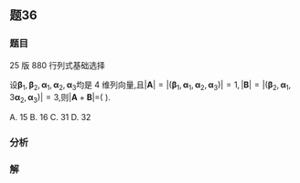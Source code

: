 ## 题36
### 题目
25 版 880 行列式基础选择

设${\mathbf{\beta }}_{1},{\mathbf{\beta }}_{2},{\mathbf{\alpha }}_{1},{\mathbf{\alpha }}_{2},{\mathbf{\alpha }}_{3}$均是 4 维列向量,且$| \mathbf{A}|  = | ( {{\mathbf{\beta }}_{1},{\mathbf{\alpha }}_{1},{\mathbf{\alpha }}_{2},{\mathbf{\alpha }}_{3}}) |  = 1,| \mathbf{B}|  = | ( {{\mathbf{\beta }}_{2},{\mathbf{\alpha }}_{1},3{\mathbf{\alpha }}_{2},{\mathbf{\alpha }}_{3}}) |  = 3$,则$| {\mathbf{A} + \mathbf{B}}|  =$(   ).

A. 15 
B. 16 
C. 31 
D. 32 
### 分析

### 解